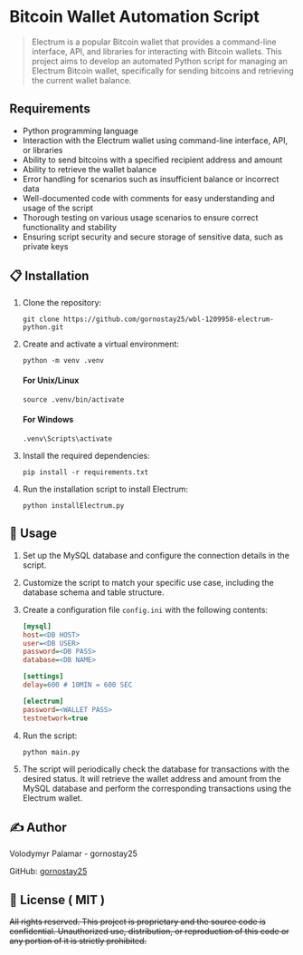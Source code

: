 # Bitcoin Wallet Automation Script

> Electrum is a popular Bitcoin wallet that provides a command-line interface, API, and libraries for interacting with Bitcoin wallets. This project aims to develop an automated Python script for managing an Electrum Bitcoin wallet, specifically for sending bitcoins and retrieving the current wallet balance.

## Requirements

- Python programming language
- Interaction with the Electrum wallet using command-line interface, API, or libraries
- Ability to send bitcoins with a specified recipient address and amount
- Ability to retrieve the wallet balance
- Error handling for scenarios such as insufficient balance or incorrect data
- Well-documented code with comments for easy understanding and usage of the script
- Thorough testing on various usage scenarios to ensure correct functionality and stability
- Ensuring script security and secure storage of sensitive data, such as private keys

## 📋 Installation

1. Clone the repository:

   ```shell
   git clone https://github.com/gornostay25/wbl-1209958-electrum-python.git
   ```

2. Create and activate a virtual environment:

   ```shell
   python -m venv .venv
   ```

   #### For Unix/Linux
   ```shell
   source .venv/bin/activate  
   ```

   #### For Windows
   ```shell
   .venv\Scripts\activate
   ```

3. Install the required dependencies:

   ```shell
   pip install -r requirements.txt
   ```

4. Run the installation script to install Electrum:

   ```shell
   python installElectrum.py
   ```

## 🚀 Usage

1. Set up the MySQL database and configure the connection details in the script.

2. Customize the script to match your specific use case, including the database schema and table structure.

3. Create a configuration file `config.ini` with the following contents:

   ```ini
   [mysql]
   host=<DB HOST>
   user=<DB USER>
   password=<DB PASS>
   database=<DB NAME>

   [settings]
   delay=600 # 10MIN = 600 SEC

   [electrum]
   password=<WALLET PASS>
   testnetwork=true
   ```

4. Run the script:

   ```shell
   python main.py
   ```

5. The script will periodically check the database for transactions with the desired status. It will retrieve the wallet address and amount from the MySQL database and perform the corresponding transactions using the Electrum wallet.

## ✍️ Author

Volodymyr Palamar - gornostay25

GitHub: [gornostay25](https://github.com/gornostay25)

## 📄 License ( MIT )

~~All rights reserved. This project is proprietary and the source code is confidential. Unauthorized use, distribution, or reproduction of this code or any portion of it is strictly prohibited.~~
